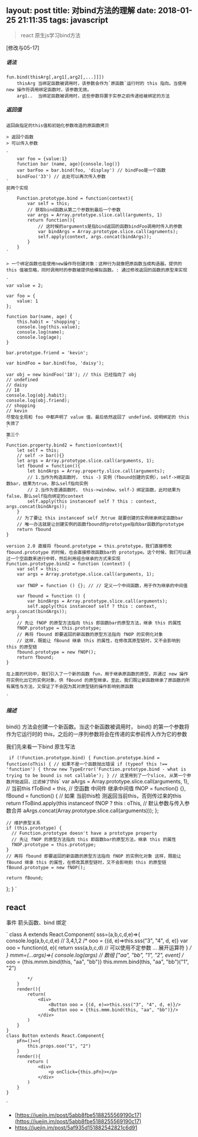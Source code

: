 layout: post
title: 对bind方法的理解
date: 2018-01-25 21:11:35
tags: javascript
---

> react
> 原生js学习bind方法


[修改与05-17]

<!-- more -->

##### 语法

    fun.bind(thisArg[,arg1[,arg2[,...]]])
        thisArg 当绑定函数被调用时，该参数会作为`原函数`运行时的 this 指向。当使用new 操作符调用绑定函数时，该参数无效。
        arg1..  当绑定函数被调用时，这些参数将置于实参之前传递给被绑定的方法
		
	

##### 返回值

    返回由指定的this值和初始化参数改造的原函数拷贝
	
	> 返回个函数
	> 可以传入参数
	
	`
		var foo = {value:1}
		function bar (name, age){console.log()}
		var barFoo = bar.bind(foo, 'display') // bindFoo是一个函数
		bindFoo('33') // 此处可以再次传入参数
	`
	前两个实现
	`
		Function.prototype.bind = function(context){
			var self = this;
			// 获取bind函数从第二个参数到最后一个参数
			var args = Array.prototype.slice.call(arguments, 1)
			return function(){
				// 这时候的arguments是指bind返回的函数bindFoo调用时传入的参数
				var bindArgs = Array.prototype.slice.call(agruments);
				self.apply(context, args.concat(bindArgs));
			}
		}
	`
	
	> 一个绑定函数也能使用new操作符创建对象：这种行为就像把原函数当成构造器。提供的 this 值被忽略，同时调用时的参数被提供给模拟函数。: 通过修改返回的函数的原型来实现
	
	`
	var value = 2;

	var foo = {
		value: 1
	};

	function bar(name, age) {
		this.habit = 'shopping';
		console.log(this.value);
		console.log(name);
		console.log(age);
	}

	bar.prototype.friend = 'kevin';

	var bindFoo = bar.bind(foo, 'daisy');

	var obj = new bindFoo('18'); // this 已经指向了 obj
	// undefined
	// daisy
	// 18
	console.log(obj.habit);
	console.log(obj.friend);
	// shopping
	// kevin
	尽管在全局和 foo 中都声明了 value 值，最后依然返回了 undefind，说明绑定的 this 失效了
	`
	第三个
	`
	Function.property.bind2 = function(context){
		let self = this;
		// self -> bar(){}
		let args = Array.prototype.slice.call(arguments, 1);
		let fbound = function(){
			let bindArgs = Array.property.slice.call(arguments);
			// 1.当作为构造函数时， this -》实例（fbound创建的实例），self->绑定函数bar，结果为true，那么self指向实例
			// 2.当作为普通函数时， this->window，self-》绑定函数，此时结果为false，那么self指向绑定的context
			self.apply(this instanceof self ? this : context, args.concat(bindArgs));
		}
		// 为了要让 this instanceof self 为true 就要创建的实例继承绑定函数bar
		// 唯一办法就是让创建实例的函数fbound的prototype指向bar函数的prototype
		return fbound
	}
	
	version 2.0 直接将 fbound.prototype = this.prototype，我们直接修改fbound.prototype 的时候，也会直接修改函数bar的 prototype。这个时候，我们可以通过一个空函数来进行中转，然后利用组合继承的方式来实现
	Function.prototype.bind2 = function (context) {
		var self = this;
		var args = Array.prototype.slice.call(arguments, 1);
		
		var fNOP = function () {}; // // 定义一个中间函数，用于作为继承的中间值

		var fbound = function () {
			var bindArgs = Array.prototype.slice.call(arguments);
			self.apply(this instanceof self ? this : context, args.concat(bindArgs));
		}
		// 先让 fNOP 的原型方法指向 this 即函数bar的原型方法，继承 this 的属性
		fNOP.prototype = this.prototype;
		// 再将 fbound 即要返回的新函数的原型方法指向 fNOP 的实例化对象
		// 这样，既能让 fBound 继承 this 的属性，在修改其原型链时，又不会影响到 this 的原型链
		fbound.prototype = new fNOP();
		return fbound;
	}

	在上面的代码中，我们引入了一个新的函数 fun，用于继承原函数的原型，并通过 new 操作符实例化出它的实例对象，供 fBound 的原型继承，至此，我们既让新函数继承了原函数的所有属性与方法，又保证了不会因为其对原型链的操作影响到原函数

	`

##### 描述

   bind() 方法会创建一个新函数。当这个新函数被调用时，
   bind() 的第一个参数将作为它运行时的 this，之后的一序列参数将会在传递的实参前传入作为它的参数


我们先来看一下bind 原生写法

`
if (!Function.prototype.bind) {
  Function.prototype.bind = function(oThis) {
      // 如果不是一个函数抛出错误
    if (typeof this !== 'function') {
      throw new TypeError('Function.prototype.bind - what is trying to be bound is not callable');
    }
    // 这里用到了一个slice, 从第一个参数开始返回，过滤掉了`this`
    var aArgs   = Array.prototype.slice.call(arguments, 1),
        // 当前this
        fToBind = this,
        // 空函数 中间件 继承中间值
        fNOP    = function() {},
        fBound  = function() {
            // 如果 当前this检 测返回当前this，否则传过来的this
          return fToBind.apply(this instanceof fNOP
                 ? this
                 : oThis,
                 // 默认参数与传入参数合并
                 aArgs.concat(Array.prototype.slice.call(arguments)));
        };

    // 维护原型关系
    if (this.prototype) {
      // Function.prototype doesn't have a prototype property
	  // 先让 fNOP 的原型方法指向 this 即函数bar的原型方法，继承 this 的属性
      fNOP.prototype = this.prototype; 
    }
	// 再将 fbound 即要返回的新函数的原型方法指向 fNOP 的实例化对象 这样，既能让 fBound 继承 this 的属性，在修改其原型链时，又不会影响到 this 的原型链
    fBound.prototype = new fNOP();

    return fBound;
  };
}
`

## react

事件 箭头函数、bind 绑定

`
	class A extends React.Component{
		sss=(a,b,c,d,e)=>{
			console.log(a,b,c,d,e) // 3,4,1,2
			/*
				ooo = {(d, e)=>this.sss("3", "4", d, e)} 
				var ooo = function(d, e){
					return sss(a,b,c,d) // 可以使用不定参数 ...  展开运算符
				}
			*/
		}
		mmm=(...args)=>{
			console.log(args) // 数组 ["aa", "bb", "1", "2", event]
			/*
				ooo = {this.mmm.bind(this, "aa", "bb")}
				this.mmm.bind(this, "aa", "bb")("1", "2")

			*/
		}	
		render(){
			return(
				<div>
					<Button ooo = {(d, e)=>this.sss("3", "4", d, e)}/>
					<Button ooo = {this.mmm.bind(this, "aa", "bb")}/>
				</div>
			)
		}
	}
	class Button extends React.Component{
		pFn=()=>{
			this.props.ooo("1", "2")
		}
		render(){
			return (
				<div>
					<p onClick={this.pFn}></p>
				</div>
			)
		}
	}
`

* [https://juejin.im/post/5abb8fbe5188255569190c17](https://juejin.im/post/5abb8fbe5188255569190c17)
* https://juejin.im/post/5af935d151882542821c6d91

	